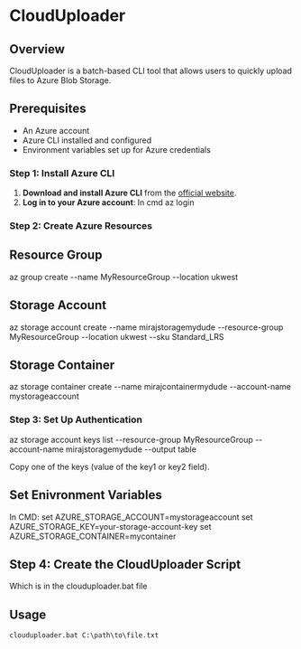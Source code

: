 # CloudUploader

## Overview

CloudUploader is a batch-based CLI tool that allows users to quickly upload files to Azure Blob Storage.

## Prerequisites

- An Azure account
- Azure CLI installed and configured
- Environment variables set up for Azure credentials

### Step 1: Install Azure CLI

1. **Download and install Azure CLI** from the [official website](https://docs.microsoft.com/en-us/cli/azure/install-azure-cli).
2. **Log in to your Azure account**:
In cmd
   az login

### Step 2: Create Azure Resources
## Resource Group
az group create --name MyResourceGroup --location ukwest

## Storage Account
az storage account create --name mirajstoragemydude --resource-group MyResourceGroup --location ukwest --sku Standard_LRS

## Storage Container
az storage container create --name mirajcontainermydude --account-name mystorageaccount

### Step 3: Set Up Authentication

az storage account keys list --resource-group MyResourceGroup --account-name mirajstoragemydude --output table

Copy one of the keys (value of the key1 or key2 field).

## Set Enivronment Variables
In CMD:
set AZURE_STORAGE_ACCOUNT=mystorageaccount
set AZURE_STORAGE_KEY=your-storage-account-key
set AZURE_STORAGE_CONTAINER=mycontainer

## Step 4: Create the CloudUploader Script
Which is in the clouduploader.bat file

## Usage

```batch
clouduploader.bat C:\path\to\file.txt
